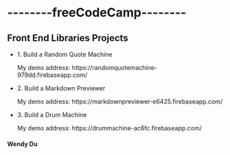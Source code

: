 <h1>--------freeCodeCamp--------</h1>

<h2>Front End Libraries Projects</h2>

<ul>
  <li>1. Build a Random Quote Machine</li>
  <p>My demo address: https://randomquotemachine-979dd.firebaseapp.com/</p>
  <li>2. Build a Markdown Previewer
  <p>My demo address: https://markdownpreviewer-e6425.firebaseapp.com/</p>
  <li>3. Build a Drum Machine
  <p>My demo address: https://drummachine-ac6fc.firebaseapp.com/</p>
</ul>

<h4>Wendy Du</h4>
